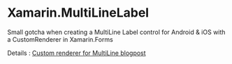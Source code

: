 # Xamarin.MultiLineLabel

Small gotcha when creating a MultiLine Label control for Android & iOS with a CustomRenderer in Xamarin.Forms

Details : [Custom renderer for MultiLine  blogpost](http://depblog.weblogs.us/2016/06/27/xamarin-forms-multi-line-label-custom-renderer-gotcha/)
